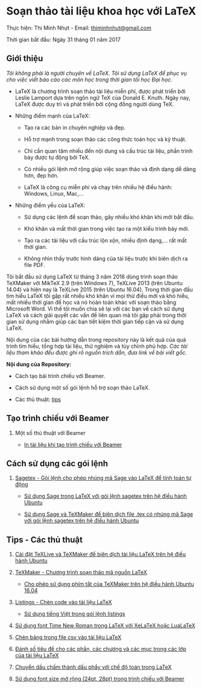 # Soạn thảo tài liệu khoa học với LaTeX

Thực hiện: Thi Minh Nhựt - Email: thiminhnhut@gmail.com

Thời gian bắt đầu: Ngày 31 tháng 01 năm 2017

## Giới thiệu

*Tôi không phải là người chuyên về LaTeX. Tôi sử dụng LaTeX để phục vụ cho việc 
viết báo cáo các môn học trong thời gian tôi học Đại học.*
 
* LaTeX là chương trình soạn thảo tài liệu miễn phí, được phát triển bởi Leslie Lamport dựa trên 
ngôn ngữ TeX của Donald E. Knuth. Ngày nay, LaTeX được duy trì và phát triển bởi cộng đồng người dùng TeX.
 
* Những điểm mạnh của LaTeX:
 
	+ Tạo ra các bản in chuyên nghiệp và đẹp.
	
	+ Hỗ trợ mạnh trong soạn thảo các công thức toán học và kỹ thuật.
	
	+ Chỉ cần quan tâm nhiều đến nội dung và cấu trúc tài liệu, phần trình bày được tự động bởi TeX.	
	
	+ Có nhiều gói lệnh mở rộng giúp việc soạn thảo và định dạng dễ dàng hơn, đẹp hơn.
	
	+ LaTeX là công cụ miễn phí và chạy trên nhiều hệ điều hành: Windows, Linux, Mac,...

* Những điểm yếu của LaTeX:

	+ Sử dụng các lệnh để soạn thảo, gây nhiều khó khăn khi mới bắt đầu.
	
	+ Khó khăn và mất thời gian trong việc tạo ra một kiểu trình bày mới.
	
	+ Tạo ra các tài liệu với cấu trúc lộn xộn, nhiều định dạng,... rất mất thời gian.
	
	+ Không nhìn thấy trước hình dáng của tài liệu trước khi biên dịch ra file PDF.	
	
Tôi bắt đầu sử dụng LaTeX từ tháng 3 năm 2016 dùng trình soạn thảo TeXMaker với MikTeX 2.9 (trên Windows 7), 
TeXLive 2013 (trên Ubuntu 14.04) và hiện nay là TeXLive 2015 (trên Ubuntu 16.04). Trong thời gian đầu tìm hiểu 
LaTeX tôi gặp rất nhiều khó khăn vì mọi thứ điều mới và khó hiểu, mất nhiều thời gian để học và nó hoàn toàn 
khác với soạn thảo bằng Microsoft Word. Vì thế tôi muốn chia sẽ lại với các bạn về cách sử dụng LaTeX và 
cách giải quyết các vấn đề liên quan mà tôi gặp phải trong thời gian sử dụng nhằm giúp các bạn tiết kiệm 
thời gian tiếp cận và sử dụng LaTeX.
 
Nội dung của các bài hướng dẫn trong repository này là kết quả của quá trình tìm hiểu, tổng hợp tài liệu, thử nghiệm 
và tùy chỉnh phù hợp. *Các tài liệu tham khảo đều được ghi rõ nguồn trích dẫn, đưa link về bài viết gốc.*
 
**Nội dung của Repository:**

* Cách tạo bài trình chiếu với Beamer.
 
* Cách sử dụng một số gói lệnh hỗ trợ soạn thảo LaTeX.
 
* Các thủ thuật: [tips](https://github.com/thiminhnhut/latex/tree/master/tips)


## Tạo trình chiếu với Beamer

1. Một số thủ thuật với Beamer

	* [In tài liệu khi tạo trình chiếu với Beamer](https://github.com/thiminhnhut/latex/blob/master/beamer/beamer-tips/beamer-handout.md)
	
## Cách sử dụng các gói lệnh

1. [Sagetex - Gói lệnh cho phép nhúng mã Sage vào LaTeX để tính toán tự động](https://github.com/thiminhnhut/latex/tree/master/sagetex)

	* [Sử dụng Sage trong LaTeX với gói lệnh sagetex trên hệ điều hành Ubuntu](https://github.com/thiminhnhut/latex/blob/master/sagetex/make-sagetex-known-to-tex.md)
	
	* [Sử dụng Sage và TeXMaker để biên dịch file .tex có nhúng mã Sage với gói lệnh sagetex trên hệ điều hành Ubuntu](https://github.com/thiminhnhut/latex/blob/master/sagetex/sage-texmaker.md)

## Tips - Các thủ thuật

1. [Cài đặt TeXLive và TeXMaker để biên dịch tài liệu LaTeX trên hệ điều hành Ubuntu](https://github.com/thiminhnhut/ubuntu/blob/master/application/latex/caidat-texlive-texmaker.md)

2. [TeXMaker - Chương trình soạn thảo mã nguồn LaTeX](https://github.com/thiminhnhut/latex/tree/master/tips/texmaker)

	* [Cho phép sử dụng phím tắt của TeXMaker trên hệ điều hành Ubuntu 16.04](https://github.com/thiminhnhut/latex/blob/master/tips/texmaker/shortcuts-texmaker-ubuntu.md)
	
3. [Listings - Chèn code vào tài liệu LaTeX](https://github.com/thiminhnhut/latex/tree/master/tips/listings)

	* [Sử dụng tiếng Việt trong gói lệnh listings](https://github.com/thiminhnhut/latex/tree/master/tips/listings/tiengviet-trong-listings)
	
4. [Sử dụng font Time New Roman trong LaTeX với XeLaTeX hoặc LuaLaTeX](https://github.com/thiminhnhut/latex/tree/master/tips/xelatex/timenewroman)

5. [Chèn bảng trong file csv vào tài liệu LaTeX](https://github.com/thiminhnhut/latex/tree/master/tips/table-csv-latex)

6. [Đánh số tiêu đề cho các phần, các chương và các mục trong các lớp của tài liệu LaTeX](https://github.com/thiminhnhut/latex/tree/master/tips/danhso-cacmuc-tronglatex)

7. [Chuyển dấu chấm thành dấu phẩy với chế độ toán trong LaTeX](https://github.com/thiminhnhut/latex/tree/master/tips/dot2comma-math)

8. [Sử dụng font size mở rộng (24pt, 28pt) trong trình chiếu với Beamer](https://github.com/thiminhnhut/latex/blob/a803ef9a74af23f52980159a6b549cbd23b1b1a1/tips/font-size-extension-beamer/font-size-in-beamer.md)
